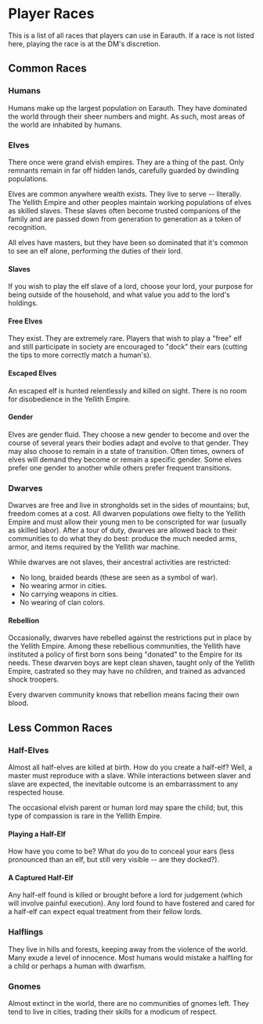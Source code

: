 # Player Races

This is a list of all races that players can use in Earauth. If a race is not listed here, playing the race is at the DM's discretion.

## Common Races

### Humans

Humans make up the largest population on Earauth. They have dominated the world through their sheer numbers and might. As such, most areas of the world are inhabited by humans.

### Elves

There once were grand elvish empires. They are a thing of the past. Only remnants remain in far off hidden lands, carefully guarded by dwindling populations.

Elves are common anywhere wealth exists. They live to serve -- literally. The Yellith Empire and other peoples maintain working populations of elves as skilled slaves. These slaves often become trusted companions of the family and are passed down from generation to generation as a token of recognition.

All elves have masters, but they have been so dominated that it's common to see an elf alone, performing the duties of their lord.

#### Slaves

If you wish to play the elf slave of a lord, choose your lord, your purpose for being outside of the household, and what value you add to the lord's holdings.

#### Free Elves

They exist. They are extremely rare. Players that wish to play a "free" elf and still participate in society are encouraged to "dock" their ears (cutting the tips to more correctly match a human's).

#### Escaped Elves

An escaped elf is hunted relentlessly and killed on sight. There is no room for disobedience in the Yellith Empire.

#### Gender

Elves are gender fluid. They choose a new gender to become and over the course of several years their bodies adapt and evolve to that gender. They may also choose to remain in a state of transition. Often times, owners of elves will demand they become or remain a specific gender. Some elves prefer one gender to another while others prefer frequent transitions.

### Dwarves

Dwarves are free and live in strongholds set in the sides of mountains; but, freedom comes at a cost. All dwarven populations owe fielty to the Yellith Empire and must allow their young men to be conscripted for war (usually as skilled labor). After a tour of duty, dwarves are allowed back to their communities to do what they do best: produce the much needed arms, armor, and items required by the Yellith war machine.

While dwarves are not slaves, their ancestral activities are restricted:

- No long, braided beards (these are seen as a symbol of war).
- No wearing armor in cities.
- No carrying weapons in cities.
- No wearing of clan colors.

#### Rebellion

Occasionally, dwarves have rebelled against the restrictions put in place by the Yellith Empire. Among these rebellious communities, the Yellith have instituted a policy of first born sons being "donated" to the Empire for its needs. These dwarven boys are kept clean shaven, taught only of the Yellith Empire, castrated so they may have no children, and trained as advanced shock troopers.

Every dwarven community knows that rebellion means facing their own blood.

## Less Common Races

### Half-Elves

Almost all half-elves are killed at birth. How do you create a half-elf? Well, a master must reproduce with a slave. While interactions between slaver and slave are expected, the inevitable outcome is an embarrassment to any respected house.

The occasional elvish parent or human lord may spare the child; but, this type of compassion is rare in the Yellith Empire.

#### Playing a Half-Elf

How have you come to be? What do you do to conceal your ears (less pronounced than an elf, but still very visible -- are they docked?).

#### A Captured Half-Elf

Any half-elf found is killed or brought before a lord for judgement (which will involve painful execution). Any lord found to have fostered and cared for a half-elf can expect equal treatment from their fellow lords.

### Halflings

They live in hills and forests, keeping away from the violence of the world. Many exude a level of innocence. Most humans would mistake a halfling for a child or perhaps a human with dwarfism.

### Gnomes

Almost extinct in the world, there are no communities of gnomes left. They tend to live in cities, trading their skills for a modicum of respect.
